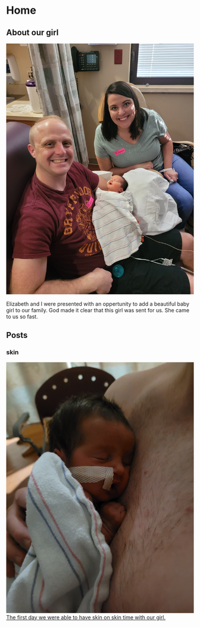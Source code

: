 # Home

## About our girl

![Image](/images/April-13-2022/20220413_172133.jpg)

Elizabeth and I were presented with an oppertunity to add a beautiful baby girl to our family. God made it clear that this girl was sent for us. She came to us so fast.



## Posts

### skin
[![baby on chest](/images/April-14-2022/skin.jpg)](/blog/skin.md)
[The first day we were able to have skin on skin time with our girl.](/blog/skin.md)

